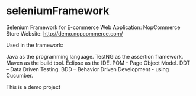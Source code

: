 # seleniumFramework
Selenium Framework for E-commerce Web Application: NopCommerce Store Website: http://demo.nopcommerce.com/

Used in the framework:

Java as the programming language.
TestNG as the assertion framework.
Maven as the build tool.
Eclipse as the IDE.
POM – Page Object Model.
DDT – Data Driven Testing.
BDD – Behavior Driven Development - using Cucumber.

This is a demo project
